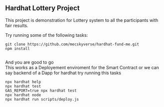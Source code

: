 ## Hardhat Lottery Project

This project is demonstration for Lottery system to all the participants with fair results.

Try running some of the following tasks:

```
git clone https://github.com/mecskyverse/hardhat-fund-me.git
npm install


```

And you are good to go<br>
This works as a Deployement enviroment for the Smart Contract or we can say backend of a Dapp
for hardhat try running this tasks

```
npx hardhat help
npx hardhat test
GAS_REPORT=true npx hardhat test
npx hardhat node
npx hardhat run scripts/deploy.js
```
